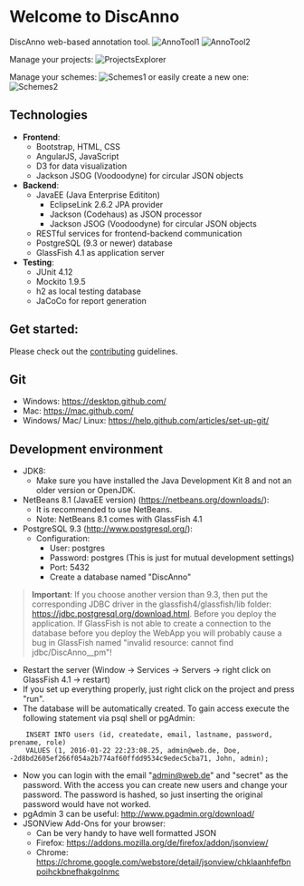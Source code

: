 # Welcome to DiscAnno
DiscAnno web-based annotation tool.
![AnnoTool1](https://cloud.githubusercontent.com/assets/7132775/13761225/943137e0-ea37-11e5-832e-e129b086f7fa.jpg)
![AnnoTool2](https://cloud.githubusercontent.com/assets/7132775/13761479/2c65b9cc-ea39-11e5-94e1-b401535a552e.png)

Manage your projects:
![ProjectsExplorer](https://cloud.githubusercontent.com/assets/7132775/13761517/6ae1a760-ea39-11e5-87b2-142d678464c8.png)

Manage your schemes:
![Schemes1](https://cloud.githubusercontent.com/assets/7132775/13761592/dcfb44e6-ea39-11e5-8942-80c7c599d8b5.png)
or easily create a new one:
![Schemes2](https://cloud.githubusercontent.com/assets/7132775/13761593/dd23bc0a-ea39-11e5-95e1-fe99c3943630.png)

## Technologies
* **Frontend**:
  * Bootstrap, HTML, CSS
  * AngularJS, JavaScript
  * D3 for data visualization
  * Jackson JSOG (Voodoodyne) for circular JSON objects
* **Backend**:
  * JavaEE (Java Enterprise Edititon)
    * EclipseLink 2.6.2 JPA provider
    * Jackson (Codehaus) as JSON processor
    * Jackson JSOG (Voodoodyne) for circular JSON objects
  * RESTful services for frontend-backend communication
  * PostgreSQL (9.3 or newer) database
  * GlassFish 4.1 as application server
* **Testing**:
  * JUnit 4.12
  * Mockito 1.9.5
  * h2 as local testing database
  * JaCoCo for report generation

## Get started:
Please check out the [contributing](https://github.com/annefried/discanno/blob/master/CONTRIBUTING.md) guidelines.

## Git
* Windows: https://desktop.github.com/
* Mac: https://mac.github.com/
* Windows/ Mac/ Linux: https://help.github.com/articles/set-up-git/

## Development environment
* JDK8:
  * Make sure you have installed the Java Development Kit 8 and not an older version or OpenJDK.
* NetBeans 8.1 (JavaEE version) (https://netbeans.org/downloads/):
  * It is recommended to use NetBeans.
  * Note: NetBeans 8.1 comes with GlassFish 4.1
* PostgreSQL 9.3 (http://www.postgresql.org/):
  * Configuration:
    * User: postgres
    * Password: postgres (This is just for mutual development settings)
    * Port: 5432
    * Create a database named "DiscAnno"

>**Important**: If you choose another version than 9.3, then put the corresponding JDBC driver in the glassfish4/glassfish/lib folder: https://jdbc.postgresql.org/download.html. Before you deploy the application. If GlassFish is not able to create a connection to the database before you deploy the WebApp you will probably cause a bug in GlassFish named "invalid resource: cannot find jdbc/DiscAnno__pm"!

* Restart the server (Window → Services → Servers → right click on GlassFish 4.1 → restart)
* If you set up everything properly, just right click on the project and press "run".
* The database will be automatically created. To gain access execute the following statement via psql shell or pgAdmin:
````
    INSERT INTO users (id, createdate, email, lastname, password, prename, role)
    VALUES (1, 2016-01-22 22:23:08.25, admin@web.de, Doe, -2d8bd2605ef266f054a2b774af60ffdd9534c9edec5cba71, John, admin);
````
* Now you can login with the email "admin@web.de" and "secret" as the password. With the access you can create new users and change your password. The password is hashed, so just inserting the original password would have not worked.
* pgAdmin 3 can be useful: http://www.pgadmin.org/download/
* JSONView Add-Ons for your browser:
  * Can be very handy to have well formatted JSON
  * Firefox: https://addons.mozilla.org/de/firefox/addon/jsonview/
  * Chrome: https://chrome.google.com/webstore/detail/jsonview/chklaanhfefbnpoihckbnefhakgolnmc
  


